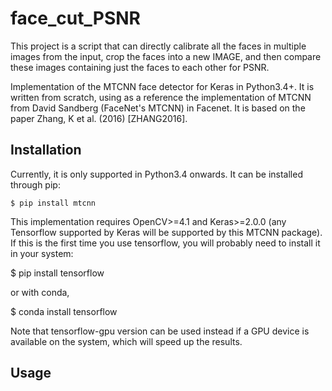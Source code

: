 # face_cut_PSNR

This project is a script that can directly calibrate all the faces in multiple images from the input, crop the faces into a new IMAGE, and then compare these images containing just the faces to each other for PSNR.

Implementation of the MTCNN face detector for Keras in Python3.4+. It is written from scratch, using as a reference the implementation of MTCNN from David Sandberg (FaceNet's MTCNN) in Facenet. It is based on the paper Zhang, K et al. (2016) [ZHANG2016].

## Installation

Currently, it is only supported in Python3.4 onwards. It can be installed through pip:
```
$ pip install mtcnn
```
This implementation requires OpenCV>=4.1 and Keras>=2.0.0 (any Tensorflow supported by Keras will be supported by this MTCNN package). If this is the first time you use tensorflow, you will probably need to install it in your system:

$ pip install tensorflow

or with conda,

$ conda install tensorflow

Note that tensorflow-gpu version can be used instead if a GPU device is available on the system, which will speed up the results.

## Usage
